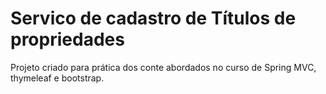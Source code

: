 # Servico de cadastro de Títulos de propriedades

Projeto criado para prática dos conte abordados no curso de Spring MVC, thymeleaf e bootstrap.
